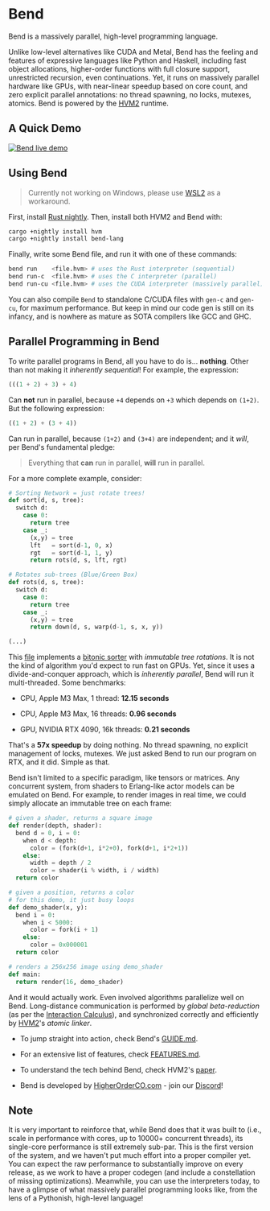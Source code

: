 # Bend

Bend is a massively parallel, high-level programming language.

Unlike low-level alternatives like CUDA and Metal, Bend has the feeling and
features of expressive languages like Python and Haskell, including fast object
allocations, higher-order functions with full closure support, unrestricted
recursion, even continuations. Yet, it runs on massively parallel hardware like
GPUs, with near-linear speedup based on core count, and zero explicit parallel
annotations: no thread spawning, no locks, mutexes, atomics. Bend is powered by
the [HVM2](https://github.com/HigherOrderCO/hvm) runtime.

A Quick Demo
------------

[![Bend live demo](https://github.com/VictorTaelin/media/blob/main/bend_live_demo.gif?raw=true)](https://x.com/i/status/1791213162525524076)

## Using Bend

> Currently not working on Windows, please use [WSL2](https://learn.microsoft.com/en-us/windows/wsl/install) as a workaround.

First, install [Rust nightly](https://www.oreilly.com/library/view/rust-programming-by/9781788390637/e07dc768-de29-482e-804b-0274b4bef418.xhtml). Then, install both HVM2 and Bend with:

```sh
cargo +nightly install hvm
cargo +nightly install bend-lang
```

Finally, write some Bend file, and run it with one of these commands:

```sh
bend run    <file.hvm> # uses the Rust interpreter (sequential)
bend run-c  <file.hvm> # uses the C interpreter (parallel)
bend run-cu <file.hvm> # uses the CUDA interpreter (massively parallel)
```

You can also compile `Bend` to standalone C/CUDA files with `gen-c` and
`gen-cu`, for maximum performance. But keep in mind our code gen is still on its
infancy, and is nowhere as mature as SOTA compilers like GCC and GHC.

## Parallel Programming in Bend

To write parallel programs in Bend, all you have to do is... **nothing**. Other
than not making it *inherently sequential*! For example, the expression:

```python
(((1 + 2) + 3) + 4)
```

Can **not** run in parallel, because `+4` depends on `+3` which
depends on `(1+2)`. But the following expression:

```python
((1 + 2) + (3 + 4))
```

Can run in parallel, because `(1+2)` and `(3+4)` are independent; and it *will*,
per Bend's fundamental pledge:

> Everything that **can** run in parallel, **will** run in parallel.

For a more complete example, consider:

```python
# Sorting Network = just rotate trees!
def sort(d, s, tree):
  switch d:
    case 0:
      return tree
    case _:
      (x,y) = tree
      lft   = sort(d-1, 0, x)
      rgt   = sort(d-1, 1, y)
      return rots(d, s, lft, rgt)

# Rotates sub-trees (Blue/Green Box)
def rots(d, s, tree):
  switch d:
    case 0:
      return tree
    case _:
      (x,y) = tree
      return down(d, s, warp(d-1, s, x, y))

(...)
```

This
[file](https://gist.github.com/VictorTaelin/face210ca4bc30d96b2d5980278d3921)
implements a [bitonic sorter](https://en.wikipedia.org/wiki/Bitonic_sorter) with
*immutable tree rotations*. It is not the kind of algorithm you'd expect to
run fast on GPUs. Yet, since it uses a divide-and-conquer approach, which is
*inherently parallel*, Bend will run it multi-threaded. Some benchmarks:

- CPU, Apple M3 Max, 1 thread: **12.15 seconds**

- CPU, Apple M3 Max, 16 threads: **0.96 seconds**

- GPU, NVIDIA RTX 4090, 16k threads: **0.21 seconds**

That's a **57x speedup** by doing nothing. No thread spawning, no explicit
management of locks, mutexes. We just asked Bend to run our program on RTX, and
it did. Simple as that.

Bend isn't limited to a specific paradigm, like tensors or matrices. Any
concurrent system, from shaders to Erlang-like actor models can be emulated on
Bend. For example, to render images in real time, we could simply allocate an
immutable tree on each frame:

```python
# given a shader, returns a square image
def render(depth, shader):
  bend d = 0, i = 0:
    when d < depth:
      color = (fork(d+1, i*2+0), fork(d+1, i*2+1))
    else:
      width = depth / 2
      color = shader(i % width, i / width)
  return color

# given a position, returns a color
# for this demo, it just busy loops
def demo_shader(x, y):
  bend i = 0:
    when i < 5000:
      color = fork(i + 1)
    else:
      color = 0x000001
  return color

# renders a 256x256 image using demo_shader
def main:
  return render(16, demo_shader)
```

And it would actually work. Even involved algorithms parallelize well on Bend.
Long-distance communication is performed by *global beta-reduction* (as per the
[Interaction Calculus](https://github.com/VictorTaelin/Interaction-Calculus)),
and synchronized correctly and efficiently by
[HVM2](https://github.com/HigherOrderCO/HVM)'s *atomic linker*.

- To jump straight into action, check Bend's [GUIDE.md](https://github.com/HigherOrderCO/bend/blob/main/GUIDE.md).

- For an extensive list of features, check [FEATURES.md](https://github.com/HigherOrderCO/bend/blob/main/FEATURES.md).

- To understand the tech behind Bend, check HVM2's [paper](https://paper.higherorderco.com).

- Bend is developed by [HigherOrderCO.com](https://HigherOrderCO.com) - join our [Discord](https://discord.HigherOrderCO.com)!

## Note

It is very important to reinforce that, while Bend does that it was built to
(i.e., scale in performance with cores, up to 10000+ concurrent threads), its
single-core performance is still extremely sub-par. This is the first version of
the system, and we haven't put much effort into a proper compiler yet. You can
expect the raw performance to substantially improve on every release, as we work
to have a proper codegen (and include a constellation of missing optimizations).
Meanwhile, you can use the interpreters today, to have a glimpse of what
massively parallel programming looks like, from the lens of a Pythonish,
high-level language!
